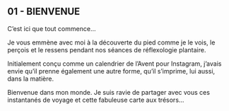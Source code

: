 ## 01 - BIENVENUE

C’est ici que tout commence…

Je vous emmène avec moi à la découverte du pied comme je le vois, le perçois et le ressens pendant nos séances de réflexologie plantaire.

Initialement conçu comme un calendrier de l’Avent pour Instagram, j’avais envie qu’il prenne également une autre forme, qu’il s’imprime, lui aussi, dans la matière.

Bienvenue dans mon monde. Je suis ravie de partager avec vous ces instantanés de voyage et cette fabuleuse carte aux trésors…
